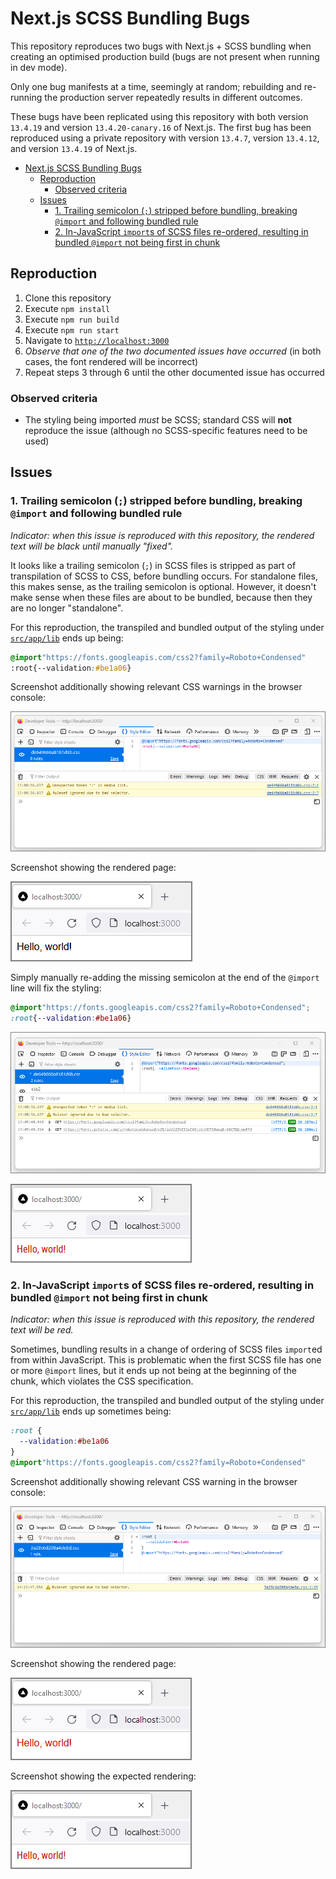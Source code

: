 # Next.js SCSS Bundling Bugs

This repository reproduces two bugs with Next.js + SCSS bundling when creating an optimised production build (bugs are
not present when running in dev mode).

Only one bug manifests at a time, seemingly at random; rebuilding and re-running the production server repeatedly
results in different outcomes.

These bugs have been replicated using this repository with both version `13.4.19` and version `13.4.20-canary.16` of
Next.js. The first bug has been reproduced using a private repository with version `13.4.7`, version `13.4.12`, and
version `13.4.19` of Next.js.

[//]: # (@formatter:off)
<!-- TOC -->
* [Next.js SCSS Bundling Bugs](#nextjs-scss-bundling-bugs)
  * [Reproduction](#reproduction)
    * [Observed criteria](#observed-criteria)
  * [Issues](#issues)
    * [1. Trailing semicolon (`;`) stripped before bundling, breaking `@import` and following bundled rule](#1-trailing-semicolon--stripped-before-bundling-breaking-import-and-following-bundled-rule)
    * [2. In-JavaScript `import`s of SCSS files re-ordered, resulting in bundled `@import` not being first in chunk](#2-in-javascript-imports-of-scss-files-re-ordered-resulting-in-bundled-import-not-being-first-in-chunk)
<!-- TOC -->
[//]: # (@formatter:on)

## Reproduction

1. Clone this repository
2. Execute `npm install`
3. Execute `npm run build`
4. Execute `npm run start`
5. Navigate to [`http://localhost:3000`]
6. _Observe that one of the two documented issues have occurred_ (in both cases, the font rendered will be incorrect)
7. Repeat steps 3 through 6 until the other documented issue has occurred

[`http://localhost:3000`]: http://localhost:3000

### Observed criteria

- The styling being imported _must_ be SCSS; standard CSS will **not** reproduce the issue (although no SCSS-specific
  features need to be used)

## Issues

### 1. Trailing semicolon (`;`) stripped before bundling, breaking `@import` and following bundled rule

_Indicator: when this issue is reproduced with this repository, the rendered text will be black until manually "fixed"._

It looks like a trailing semicolon (`;`) in SCSS files is stripped as part of transpilation of SCSS to CSS, before
bundling occurs. For standalone files, this makes sense, as the trailing semicolon is optional. However, it doesn't make
sense when these files are about to be bundled, because then they are no longer "standalone".

For this reproduction, the transpiled and bundled output of the styling under [`src/app/lib`] ends up being:

[//]: # (@formatter:off)
```css
@import"https://fonts.googleapis.com/css2?family=Roboto+Condensed"
:root{--validation:#be1a06}
```
[//]: # (@formatter:on)

Screenshot additionally showing relevant CSS warnings in the browser console:

![trailing semicolon issue generated output](./resources/1.1.generated.png "Trailing semicolon issue generated output")

Screenshot showing the rendered page:

![trailing semicolon issue render](./resources/1.2.render.png "Trailing semicolon issue render")

Simply manually re-adding the missing semicolon at the end of the `@import` line will fix the styling:

[//]: # (@formatter:off)
```css
@import"https://fonts.googleapis.com/css2?family=Roboto+Condensed";
:root{--validation:#be1a06}
```
[//]: # (@formatter:on)

![trailing semicolon issue manual fix](./resources/1.3.manual-fix.png "Trailing semicolon issue manual fix")

![expected page render](./resources/0.1.expected.png "Expected page render")

[`src/app/lib`]: src/app/lib

### 2. In-JavaScript `import`s of SCSS files re-ordered, resulting in bundled `@import` not being first in chunk

_Indicator: when this issue is reproduced with this repository, the rendered text will be red._

Sometimes, bundling results in a change of ordering of SCSS files `import`ed from within JavaScript. This is problematic
when the first SCSS file has one or more `@import` lines, but it ends up not being at the beginning of the chunk, which
violates the CSS specification.

For this reproduction, the transpiled and bundled output of the styling under [`src/app/lib`] ends up sometimes being:

[//]: # (@formatter:off)
```css
:root {
  --validation:#be1a06
}
@import"https://fonts.googleapis.com/css2?family=Roboto+Condensed"
```
[//]: # (@formatter:on)

Screenshot additionally showing relevant CSS warning in the browser console:

![import re-ordering issue generated output](./resources/2.1.generated.png "Import re-ordering issue generated output")

Screenshot showing the rendered page:

![import re-ordering issue render](./resources/2.2.render.png "Import re-ordering issue render")

Screenshot showing the expected rendering:

![expected page render](./resources/0.1.expected.png "Expected page render")

[`src/app/lib`]: src/app/lib
